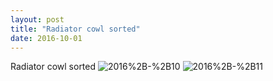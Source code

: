 ```yaml
---
layout: post
title: "Radiator cowl sorted"
date: 2016-10-01 
---
```

Radiator cowl sorted﻿
![2016%2B-%2B10](/k100-project/Photos/2016-10-01/2016%2B-%2B10)
![2016%2B-%2B11](/k100-project/Photos/2016-10-01/2016%2B-%2B11)